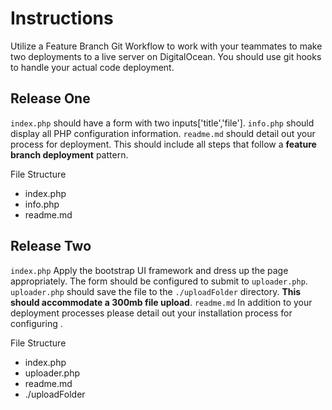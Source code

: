 # Instructions
Utilize a Feature Branch Git Workflow to work with your teammates to make two deployments to a live server on DigitalOcean. You should use git hooks to handle your actual code deployment.

## Release One

`index.php` should have a form with two inputs['title','file'].
`info.php` should display all PHP configuration information.
`readme.md` should detail out your process for deployment. This should include all steps that follow a **feature branch deployment** pattern.

File Structure
* index.php
* info.php
* readme.md

## Release Two

`index.php` Apply the bootstrap UI framework and dress up the page appropriately. The form should be configured to submit to `uploader.php`.
`uploader.php` should save the file to the `./uploadFolder` directory. **This should accommodate a 300mb file upload**.
`readme.md` In addition to your deployment processes please detail out your installation process for configuring .

File Structure
* index.php
* uploader.php
* readme.md
* ./uploadFolder
